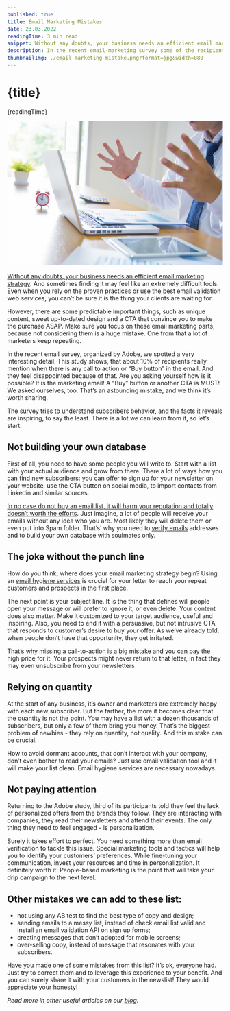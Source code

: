 ```yaml
---
published: true
title: Email Marketing Mistakes
date: 23.03.2022
readingTime: 3 min read
snippet: Without any doubts, your business needs an efficient email marketing strategy. And sometimes finding it may feel like an extremely difficult tools. Even when you rely on the proven practices or use the best email validation web services, you can’t be sure it is the thing your clients are waiting for.
description: In the recent email-marketing survey some of the recipients are disappointed because of they see a “Buy” button in the email. Is it wrong?
thumbnailImg: ./email-marketing-mistake.png?format=jpg&width=880
---
```


# {title}

{readingTime}

![email-marketing-mistake](./email-marketing-mistake.png?format=webp;jpg;png;avif&srcset&width=880)

[Without any doubts, your business needs an efficient email marketing strategy](/blog/great-ideas-for-your-email-marketing-strategy). And sometimes finding it may feel like an extremely difficult tools. Even when you rely on the proven practices or use the best email validation web services, you can’t be sure it is the thing your clients are waiting for.

However, there are some predictable important things, such as unique content, sweet up-to-dated design and a CTA that convince you to make the purchase ASAP. Make sure you focus on these email marketing parts, because not considering them is a huge mistake. One from that a lot of marketers keep repeating.

In the recent email survey, organized by Adobe, we spotted a very interesting detail. This study shows, that about 10% of recipients really mention when there is any call to action or “Buy button” in the email. And they feel disappointed because of that. Are you asking yourself how is it possible? It is the marketing email! A “Buy” button or another CTA is MUST! We asked ourselves, too. That’s an astounding mistake, and we think it’s worth sharing.

The survey tries to understand subscribers behavior, and the facts it reveals are inspiring, to say the least. There is a lot we can learn from it, so let’s start.

## Not building your own database

First of all, you need to have some people you will write to. Start with a list with your actual audience and grow from there. There a lot of ways how you can find new subscribers: you can offer to sign up for your newsletter on your website, use the CTA button on social media, to import contacts from Linkedin and similar sources.

[In no case do not buy an email list, it will harm your reputation and totally doesn’t worth the efforts](/blog/want-to-buy-an-email-list-we-have-6-reasons-not-to). Just imagine, a lot of people will receive your emails without any idea who you are. Most likely they will delete them or even put into Spam folder. That’s’ why you need to [verify emails](/) addresses and to build your own database with soulmates only.

## The joke without the punch line

How do you think, where does your email marketing strategy begin? Using an [email hygiene services](/) is crucial for your letter to reach your repeat customers and prospects in the first place.

The next point is your subject line. It is the thing that defines will people open your message or will prefer to ignore it, or even delete. Your content does also matter. Make it customized to your target audience, useful and inspiring. Also, you need to end it with a persuasive, but not intrusive CTA that responds to customer’s desire to buy your offer. As we’ve already told, when people don’t have that opportunity, they get irritated.

That’s why missing a call-to-action is a big mistake and you can pay the high price for it. Your prospects might never return to that letter, in fact they may even unsubscribe from your newsletters

## Relying on quantity

At the start of any business, it’s owner and marketers are extremely happy with each new subscriber. But the farther, the more it becomes clear that the quantity is not the point. You may have a list with a dozen thousands of subscribers, but only a few of them bring you money. That’s the biggest problem of newbies - they rely on quantity, not quality. And this mistake can be crucial.

How to avoid dormant accounts, that don’t interact with your company, don’t even bother to read your emails? Just use email validation tool and it will make your list clean. Email hygiene services are necessary nowadays.

## Not paying attention

Returning to the Adobe study, third of its participants told they feel the lack of personalized offers from the brands they follow. They are interacting with companies, they read their newsletters and attend their events. The only thing they need to feel engaged - is personalization.

Surely it takes effort to perfect. You need something more than email verification to tackle this issue. Special marketing tools and tactics will help you to identify your customers’ preferences. While fine-tuning your communication, invest your resources and time in personalization. It definitely worth it! People-based marketing is the point that will take your drip campaign to the next level.

## Other mistakes we can add to these list:

- not using any AB test to find the best type of copy and design;
- sending emails to a messy list, instead of check email list valid and install an email validation API on sign up forms;
- creating messages that don’t adopted for mobile screens;
- over-selling copy, instead of message that resonates with your subscribers.

Have you made one of some mistakes from this list? It’s ok, everyone had. Just try to correct them and to leverage this experience to your benefit. And you can surely share it with your customers in the newslist! They would appreciate your honesty!

_Read more in other useful articles on our [blog](/blog)._

